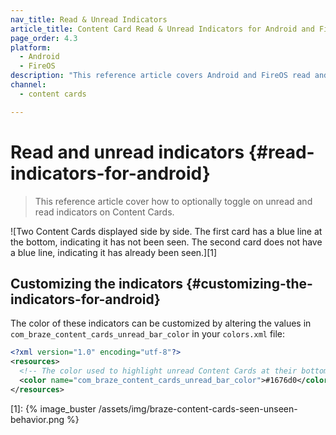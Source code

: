 ```yaml
---
nav_title: Read & Unread Indicators
article_title: Content Card Read & Unread Indicators for Android and FireOS
page_order: 4.3
platform: 
  - Android
  - FireOS
description: "This reference article covers Android and FireOS read and unread indicators and how to implement them in your Content Cards."
channel:
  - content cards

---
```


# Read and unread indicators {#read-indicators-for-android}

> This reference article cover how to optionally toggle on unread and read indicators on Content Cards.

![Two Content Cards displayed side by side. The first card has a blue line at the bottom, indicating it has not been seen. The second card does not have a blue line, indicating it has already been seen.][1]

## Customizing the indicators {#customizing-the-indicators-for-android}
The color of these indicators can be customized by altering the values in `com_braze_content_cards_unread_bar_color` in your `colors.xml` file:

```xml
<?xml version="1.0" encoding="utf-8"?>
<resources>
  <!-- The color used to highlight unread Content Cards at their bottom edge -->
  <color name="com_braze_content_cards_unread_bar_color">#1676d0</color>
</resources>
```

[1]: {% image_buster /assets/img/braze-content-cards-seen-unseen-behavior.png %}
